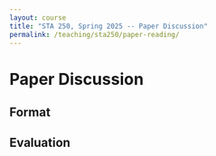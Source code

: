 ```yaml
---
layout: course
title: "STA 250, Spring 2025 -- Paper Discussion"
permalink: /teaching/sta250/paper-reading/
---
```


# Paper Discussion

## Format





## Evaluation
